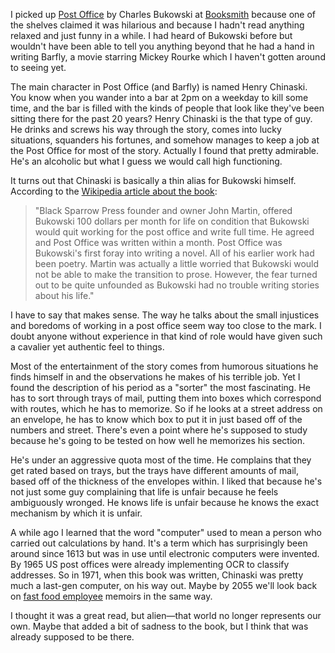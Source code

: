 [1]: http://en.wikipedia.org/wiki/Post_Office_(novel)
[2]: http://www.booksmith.com/
[3]: http://www.amazon.com/Post-Office-ebook/dp/B000SEGDNG/
[4]: http://singularityhub.com/2013/01/22/robot-serves-up-340-hamburgers-per-hour/

I picked up [Post Office][3] by Charles Bukowski at [Booksmith][2] because
one of the shelves claimed it was hilarious and because I hadn't read
anything relaxed and just funny in a while.  I had heard of Bukowski
before but wouldn't have been able to tell you anything beyond that
he had a hand in writing Barfly, a movie starring Mickey Rourke
which I haven't gotten around to seeing yet.

<!--BREAK-->

The main character in Post Office (and Barfly) is named Henry Chinaski.
You know when you wander into a bar at 2pm on a weekday to kill some
time, and the bar is filled with the kinds of people that look like
they've been sitting there for the past 20 years? Henry Chinaski
is the that type of guy.  He drinks and screws his way through
the story, comes into lucky situations, squanders his fortunes, and
somehow manages to keep a job at the Post Office for most of the story.
Actually I found that pretty admirable.  He's an alcoholic but what I
guess we would call high functioning.

It turns out that Chinaski is basically a thin alias for Bukowski himself.
According to the [Wikipedia article about the book][1]:

<blockquote><p>"Black Sparrow Press founder and owner John Martin, offered
Bukowski 100
dollars per month for life on condition that Bukowski would quit working
for the post office and write full time. He agreed and Post Office
was written within a month. Post Office was Bukowski's first foray
into writing a novel. All of his earlier work had been poetry.
Martin was actually a little worried that Bukowski would not be
able to make the transition to prose. However, the fear turned
out to be quite unfounded as Bukowski had no trouble writing
stories about his life."</p></blockquote>

I have to say that makes sense.  The way he talks about the small
injustices and boredoms of working in a post office seem way too close
to the mark.  I doubt anyone without experience in that kind of role
would have given such a cavalier yet authentic feel to things.

Most of the entertainment of the story comes from humorous situations
he finds himself in and the observations he makes of his terrible job.
Yet I found the description of his period as a "sorter" the most
fascinating.  He has to sort through trays of mail, putting them into
boxes which correspond with routes, which he has to memorize.  So if
he looks at a street address on an envelope, he has to know which box
to put it in just based off of the numbers and street.  There's even a
point where he's supposed to study because he's going to be tested on
how well he memorizes his section.

He's under an aggressive quota most of the time.  He complains that they
get rated based on trays, but the trays have different amounts of mail,
based off of the thickness of the envelopes within.  I liked that because
he's not just some guy complaining that life is unfair because he feels
ambiguously wronged.  He knows life is unfair because he knows the exact
mechanism by which it is unfair.

A while ago I learned that the word "computer" used to mean a person
who carried out calculations by hand.  It's a term which has surprisingly
been around since 1613 but was in use until electronic computers were
invented.  By 1965 US post offices were already implementing OCR to
classify addresses.  So in 1971, when this book was written, Chinaski
was pretty much a last-gen computer, on his way out.
Maybe by 2055 we'll
look back on [fast food employee][4] memoirs in the same way.

I thought it was a great read, but alien&mdash;that world no longer
represents our own.  Maybe that added a bit of sadness to the book,
but I think that was already supposed to be there.
